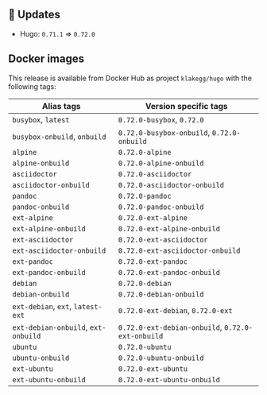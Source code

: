 ## :heartbeat: Updates

* Hugo: `0.71.1` => `0.72.0`


## Docker images

This release is available from Docker Hub as project `klakegg/hugo` with the following tags:

| Alias tags                   | Version specific tags                      |
| ---------------------------- | ------------------------------------------ |
| `busybox`, `latest`          | `0.72.0-busybox`, `0.72.0`                 |
| `busybox-onbuild`, `onbuild` | `0.72.0-busybox-onbuild`, `0.72.0-onbuild` |
| `alpine`                     | `0.72.0-alpine`                            |
| `alpine-onbuild`             | `0.72.0-alpine-onbuild`                    |
| `asciidoctor`                | `0.72.0-asciidoctor`                       |
| `asciidoctor-onbuild`        | `0.72.0-asciidoctor-onbuild`               |
| `pandoc`                     | `0.72.0-pandoc`                            |
| `pandoc-onbuild`             | `0.72.0-pandoc-onbuild`                    |
| `ext-alpine`                 | `0.72.0-ext-alpine`                        |
| `ext-alpine-onbuild`         | `0.72.0-ext-alpine-onbuild`                |
| `ext-asciidoctor`            | `0.72.0-ext-asciidoctor`                   |
| `ext-asciidoctor-onbuild`    | `0.72.0-ext-asciidoctor-onbuild`           |
| `ext-pandoc`                 | `0.72.0-ext-pandoc`                        |
| `ext-pandoc-onbuild`         | `0.72.0-ext-pandoc-onbuild`                |
| `debian`                     | `0.72.0-debian`                            |
| `debian-onbuild`             | `0.72.0-debian-onbuild`                    |
| `ext-debian`, `ext`, `latest-ext` | `0.72.0-ext-debian`, `0.72.0-ext`     |
| `ext-debian-onbuild`, `ext-onbuild` | `0.72.0-ext-debian-onbuild`, `0.72.0-ext-onbuild` |
| `ubuntu`                     | `0.72.0-ubuntu`                            |
| `ubuntu-onbuild`             | `0.72.0-ubuntu-onbuild`                    |
| `ext-ubuntu`                 | `0.72.0-ext-ubuntu`                        |
| `ext-ubuntu-onbuild`         | `0.72.0-ext-ubuntu-onbuild`                |
